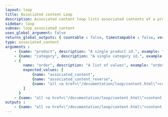 ```yaml
---
layout: loop
title: Associated content Loop
description: Associated content loop lists associated contents of a product or a category. It behaves like a content loop therefore you might use all <a href="/documentation/loop/content.html">content loop</a> arguments and outputs.
sidebar: loop
subnav: loop_associated_content
uses_global_argument: false
returns_global_outputs: { countable : false, timestampable : false, versionable : false }
type: associated_content
arguments :
    - {name: "product", description: "A single product id.", example: "product=\"2\"", mandatory: "double"}
    - {name: "category", description: "A single category id.", example: "category=\"5\"", mandatory: "double"}
    - {
        name: "order", description: "A list of values", example: "order=\"associated_content\"", default: "associated_content",
        expected_values: [
            {name: "associated_content",                                                        description: "manual associated content order"},
            {name: "associated_content_reverse",                                                description: "reverse manual associated content order"},
            {name: "all <a href=\"/documentation/loop/content.html\">content loop</a> orders",  description: ""}
        ]
      }
    - {name: "all <a href=\"/documentation/loop/content.html\">content loop</a> arguments", example: "exclude_folder=\"1,2,9\""}
outputs :
    - {name: "all <a href=\"/documentation/loop/content.html\">content loop</a> outputs"}
---
```


